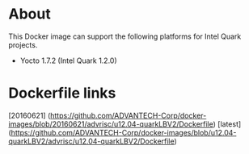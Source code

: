 # About
This Docker image can support the following platforms for Intel Quark projects.

- Yocto 1.7.2 (Intel Quark 1.2.0)

# Dockerfile links
[20160621] (https://github.com/ADVANTECH-Corp/docker-images/blob/20160621/advrisc/u12.04-quarkLBV2/Dockerfile)
[latest] (https://github.com/ADVANTECH-Corp/docker-images/blob/u12.04-quarkLBV2/advrisc/u12.04-quarkLBV2/Dockerfile)

